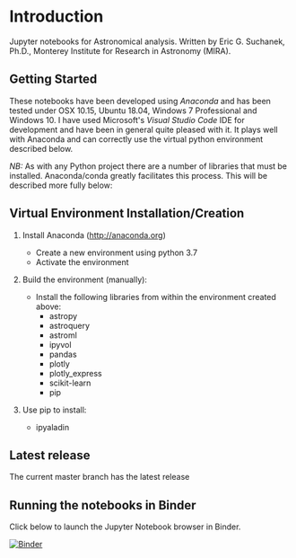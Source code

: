 # Introduction

Jupyter notebooks for Astronomical analysis. Written by Eric G. Suchanek, Ph.D.,
Monterey Institute for Research in Astronomy (MIRA).

## Getting Started

These notebooks have been developed using *Anaconda* and has been tested under OSX 10.15,
Ubuntu 18.04, Windows 7 Professional and Windows 10. I have used Microsoft's
*Visual Studio Code* IDE for development and have been in general quite pleased with it.
It plays well with Anaconda and can correctly use the virtual python environment described below.

*NB:* As with any Python project there are a number of libraries that must be installed. Anaconda/conda greatly facilitates this process. This will be described more fully below:

## Virtual Environment Installation/Creation

1. Install Anaconda (<http://anaconda.org>)
    - Create a new environment using python 3.7
    - Activate the environment

2. Build the environment (manually):
    - Install the following libraries from within the environment created above:
        - astropy
        - astroquery
        - astroml
        - ipyvol
        - pandas
        - plotly
        - plotly_express
        - scikit-learn
        - pip

3. Use pip to install:
    - ipyaladin

## Latest release

The current master branch has the latest release

## Running the notebooks in Binder

Click below to launch the Jupyter Notebook browser in Binder.

[![Binder](https://mybinder.org/badge_logo.svg)](https://mybinder.org/v2/gh/suchanek/PMA.git/master)
